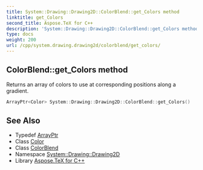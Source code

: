 ```yaml
---
title: System::Drawing::Drawing2D::ColorBlend::get_Colors method
linktitle: get_Colors
second_title: Aspose.TeX for C++
description: 'System::Drawing::Drawing2D::ColorBlend::get_Colors method. Returns an array of colors to use at corresponding positions along a gradient in C++.'
type: docs
weight: 200
url: /cpp/system.drawing.drawing2d/colorblend/get_colors/
---
```

## ColorBlend::get_Colors method


Returns an array of colors to use at corresponding positions along a gradient.

```cpp
ArrayPtr<Color> System::Drawing::Drawing2D::ColorBlend::get_Colors()
```

## See Also

* Typedef [ArrayPtr](../../../system/arrayptr/)
* Class [Color](../../../system.drawing/color/)
* Class [ColorBlend](../)
* Namespace [System::Drawing::Drawing2D](../../)
* Library [Aspose.TeX for C++](../../../)

